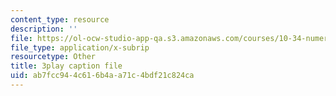 ```yaml
---
content_type: resource
description: ''
file: https://ol-ocw-studio-app-qa.s3.amazonaws.com/courses/10-34-numerical-methods-applied-to-chemical-engineering-fall-2015/ab7fcc944c616b4aa71c4bdf21c824ca_DsmkIG4-hrQ.srt
file_type: application/x-subrip
resourcetype: Other
title: 3play caption file
uid: ab7fcc94-4c61-6b4a-a71c-4bdf21c824ca
---
```


